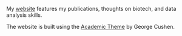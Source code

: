My [website](https://katiesaund.com/) features my publications, thoughts on biotech, and data analysis skills. 

The website is built using the [Academic Theme](https://github.com/gcushen/hugo-academic/) by George Cushen. 
